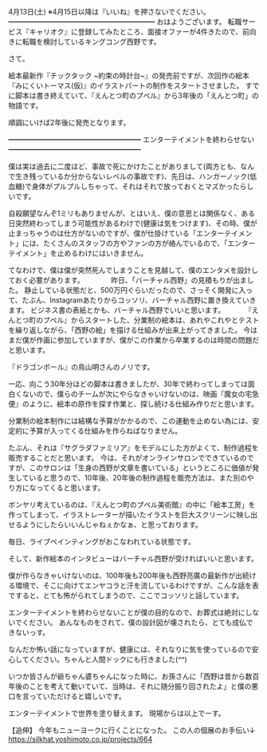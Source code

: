 4月13日(土) ※4月15日以降は『いいね』を押さないでください。
━━━━━━━━━━━━━━━━━━━━━
おはようございます。
転職サービス『キャリオク』に登録してみたところ、面接オファーが4件きたので、前向きに転職を検討しているキングコング西野です。

さて。

絵本最新作『チックタック ~約束の時計台~』の発売前ですが、次回作の絵本『みにくいトーマス(仮)』のイラストパートの制作をスタートさせました。
すでに脚本は書き終えていて、『えんとつ町のプペル』から3年後の「えんとつ町」の物語です。

順調にいけば2年後に発売となります。

━━━━━━━━━━━━━━━━━━━
エンターテイメントを終わらせない
━━━━━━━━━━━━━━━━━━━

僕は実は過去に二度ほど、事故で死にかけたことがありまして(両方とも、なんで生き残っているか分からないレベルの事故です)、先日は、ハンガーノック(低血糖)で身体がプルプルしちゃって、それはそれで放っておくとマズかったらしいです。

自殺願望なんぞ1ミリもありませんが、とはいえ、僕の意思とは関係なく、ある日突然終わってしまう可能性があるわけで(健康は気をつけます)、その時、僕が止まっちゃうのは仕方がないのですが、僕が仕掛けている「エンターテイメント」には、たくさんのスタッフの方やファンの方が絡んでいるので、「エンターテイメント」を止めるわけにはいきません。

てなわけで、僕は僕が突然死んでしまうことを見越して、僕のエンタメを設計しておく必要があります。
　
　　
昨日、「バーチャル西野」の見積もりが出ました。
静止している状態だと、500万円ぐらいだったので、さっそく開発に入って、たぶん、Instagramあたりからコッソリ、バーチャル西野に置き換えていきます。
ビジネス書の表紙とかも、バーチャル西野でいいと思います。
　
　
『えんとつ町のプペル』からスタートした、分業制の絵本は、あれやこれやとテストを繰り返しながら、「西野の絵」を描ける仕組みが出来上がってきました。
今はまだ僕が作画に参加していますが、僕がこの作業から卒業するのは時間の問題だと思います。

『ドラゴンボール』の鳥山明さんのノリです。

一応、向こう30年分ほどの脚本は書きましたが、30年で終わってしまっては面白くないので、僕らのチームが次にやらなきゃいけないのは、映画『魔女の宅急便』のように、絵本の原作を探す作業と、探し続ける仕組み作りだと思います。

分業制の絵本制作には結構な予算がかかるので、この運動を止めない為には、安定的に予算が入ってくる仕組みを作らねばなりません。

たぶん、それは『サグラダファミリア』をモデルにした方がよくて、制作過程を販売することだと思います。
今は、それがオンラインサロンでできているのですが、このサロンは「生身の西野が文章を書いている」というところに価値が発生していると思うので、10年後、20年後の制作過程を販売方法は、また別のやり方になってくると思います。

ボンヤリ考えているのは、『えんとつ町のプペル美術館』の中に「絵本工房」を作ってしまって、イラストレーターが描いたイラストを巨大スクリーンに映し出せるようにしたらいいんじゃねぇかなぁ、と思っております。

毎日、ライブペインティングがおこなわれている状態です。

そして、新作絵本のインタビューはバーチャル西野が受ければいいと思います。

僕が作らなきゃいけないのは、100年後も200年後も西野亮廣の最新作が出続ける環境で、そこに向けてエンヤコラと汗を流しているわけですが、こんな話を表ですると、とても怖がられてしまうので、ここでコッソリと話しています。

エンターテイメントを終わらせないことが僕の目的なので、お葬式は絶対にしないでください。
あんなものをされて、僕の設計図が壊されたら、とても成仏できないっす。

なんだか怖い話になっていますが、健康には、それなりに気を使っているので安心してください。ちゃんと人間ドックにも行きました(*^^*)

いつか皆さんが爺ちゃん婆ちゃんになった時に、お孫さんに「西野は昔から数百年後のことを考えて動いていて、当時は、それに随分振り回されたよ」と僕の悪口を言っていただけると嬉しいです。

エンターテイメントで世界を塗り替えます。
現場からは以上でーす。

【追伸】
今年もニューヨークに行くことになった。
この人の個展のお手伝い↓
https://silkhat.yoshimoto.co.jp/projects/664
